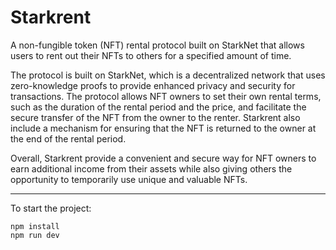 # Starkrent

A non-fungible token (NFT) rental protocol built on StarkNet that allows users to rent out their NFTs to others for a specified amount of time.

The protocol is built on StarkNet, which is a decentralized network that uses zero-knowledge proofs to provide enhanced privacy and security for transactions. The protocol allows NFT owners to set their own rental terms, such as the duration of the rental period and the price, and facilitate the secure transfer of the NFT from the owner to the renter. Starkrent also include a mechanism for ensuring that the NFT is returned to the owner at the end of the rental period.

Overall, Starkrent provide a convenient and secure way for NFT owners to earn additional income from their assets while also giving others the opportunity to temporarily use unique and valuable NFTs.

---

To start the project:

```
npm install
npm run dev
```
